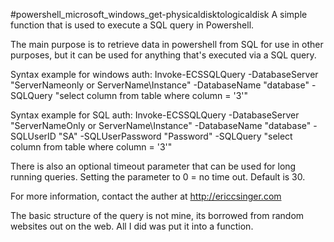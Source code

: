 #powershell_microsoft_windows_get-physicaldisktologicaldisk
A simple function that is used to execute a SQL query in Powershell.  

The main purpose is to retrieve data in powershell from SQL for use in other purposes, but it can be used for anything that's executed via a SQL query.

Syntax example for windows auth:
Invoke-ECSSQLQuery -DatabaseServer "ServerNameonly or ServerName\Instance" -DatabaseName "database" -SQLQuery "select column from table where column = '3'"

Syntax example for SQL auth:
Invoke-ECSSQLQuery -DatabaseServer "ServerNameOnly or ServerName\Instance" -DatabaseName "database" -SQLUserID "SA" -SQLUserPassword "Password" -SQLQuery "select column from table where column = '3'"

There is also an optional timeout parameter that can be used for long running queries.  Setting the parameter to 0 = no time out.  Default is 30.

For more information, contact the auther at http://ericcsinger.com

The basic structure of the query is not mine, its borrowed from random websites out on the web.  All I did was put it into a function.